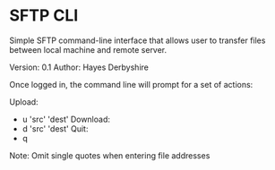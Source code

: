 # SFTP CLI

Simple SFTP command-line interface that allows user to transfer files between local machine and remote server.

Version: 0.1
Author: Hayes Derbyshire

Once logged in, the command line will prompt for a set of actions:

Upload:
- u 'src' 'dest'
Download:
- d 'src' 'dest'
Quit:
- q

Note: Omit single quotes when entering file addresses
